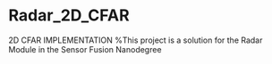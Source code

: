 # Radar_2D_CFAR
 2D CFAR IMPLEMENTATION
%This project is a solution for the Radar Module in the Sensor Fusion Nanodegree

